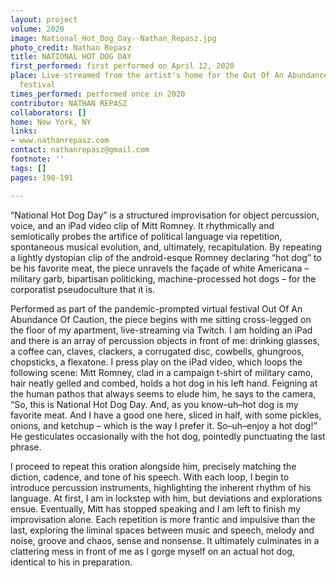 ```yaml
---
layout: project
volume: 2020
image: National_Hot_Dog_Day--Nathan_Repasz.jpg
photo_credit: Nathan Repasz
title: NATIONAL HOT DOG DAY
first_performed: first performed on April 12, 2020
place: Live-streamed from the artist's home for the Out Of An Abundance Of Caution
  festival
times_performed: performed once in 2020
contributor: NATHAN REPASZ
collaborators: []
home: New York, NY
links:
- www.nathanrepasz.com
contact: nathanrepasz@gmail.com
footnote: ''
tags: []
pages: 190-191

---
```


“National Hot Dog Day” is a structured improvisation for object percussion, voice, and an iPad video clip of Mitt Romney. It rhythmically and semiotically probes the artifice of political language via repetition, spontaneous musical evolution, and, ultimately, recapitulation. By repeating a lightly dystopian clip of the android-esque Romney declaring “hot dog” to be his favorite meat, the piece unravels the façade of white Americana – military garb, bipartisan politicking, machine-processed hot dogs – for the corporatist pseudoculture that it is. 

Performed as part of the pandemic-prompted virtual festival Out Of An Abundance Of Caution, the piece begins with me sitting cross-legged on the floor of my apartment, live-streaming via Twitch. I am holding an iPad and there is an array of percussion objects in front of me: drinking glasses, a coffee can, claves, clackers, a corrugated disc, cowbells, ghungroos, chopsticks, a flexatone. I press play on the iPad video, which loops the following scene: Mitt Romney, clad in a campaign t-shirt of military camo, hair neatly gelled and combed, holds a hot dog in his left hand. Feigning at the human pathos that always seems to elude him, he says to the camera, “So, this is National Hot Dog Day. And, as you know–uh–hot dog is my favorite meat. And I have a good one here, sliced in half, with some pickles, onions, and ketchup – which is the way I prefer it. So–uh–enjoy a hot dog!” He gesticulates occasionally with the hot dog, pointedly punctuating the last phrase. 

I proceed to repeat this oration alongside him, precisely matching the diction, cadence, and tone of his speech. With each loop, I begin to introduce percussion instruments, highlighting the inherent rhythm of his language. At first, I am in lockstep with him, but deviations and explorations ensue. Eventually, Mitt has stopped speaking and I am left to finish my improvisation alone. Each repetition is more frantic and impulsive than the last, exploring the liminal spaces between music and speech, melody and noise, groove and chaos, sense and nonsense. It ultimately culminates in a clattering mess in front of me as I gorge myself on an actual hot dog, identical to his in preparation.
